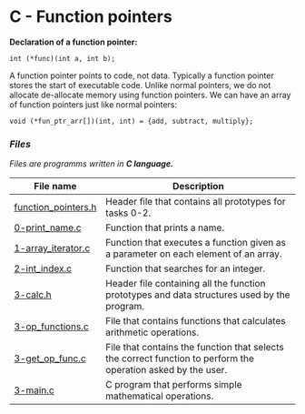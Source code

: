 # C - Function pointers

**Declaration of a function pointer:**
```
int (*func)(int a, int b);
```
A function pointer points to code, not data. Typically a function pointer stores the start of executable code. Unlike normal pointers, we do not allocate de-allocate memory using function pointers. We can have an array of function pointers just like normal pointers:
```
void (*fun_ptr_arr[])(int, int) = {add, subtract, multiply};
```

### *Files*
*Files are programms written in **C language.***

File name | Description
--- | ---
[function_pointers.h](https://github.com/Donaldoo/holbertonschool-low_level_programming/blob/main/function_pointers/function_pointers.h) | Header file that contains all prototypes for tasks 0-2.
[0-print_name.c](https://github.com/Donaldoo/holbertonschool-low_level_programming/blob/main/function_pointers/0-print_name.c) | Function that prints a name.
[1-array_iterator.c](https://github.com/Donaldoo/holbertonschool-low_level_programming/blob/main/function_pointers/1-array_iterator.c) | Function that executes a function given as a parameter on each element of an array.
[2-int_index.c](https://github.com/Donaldoo/holbertonschool-low_level_programming/blob/main/function_pointers/2-int_index.c) | Function that searches for an integer.
[3-calc.h](https://github.com/Donaldoo/holbertonschool-low_level_programming/blob/main/function_pointers/3-calc.h) | Header file containing all the function prototypes and data structures used by the program.
[3-op_functions.c](https://github.com/Donaldoo/holbertonschool-low_level_programming/blob/main/function_pointers/3-op_functions.c) | File that contains functions that calculates arithmetic operations.
[3-get_op_func.c](https://github.com/Donaldoo/holbertonschool-low_level_programming/blob/main/function_pointers/3-get_op_func.c) |  File that contains the function that selects the correct function to perform the operation asked by the user.
[3-main.c](https://github.com/Donaldoo/holbertonschool-low_level_programming/blob/main/function_pointers/3-main.c) | C program that performs simple mathematical operations.
